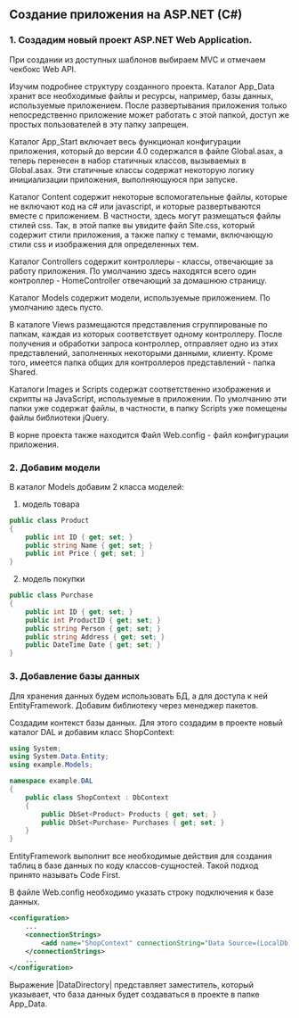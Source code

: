 ## Создание приложения на ASP.NET (C#)

### 1. Создадим новый проект ASP.NET Web Application.
При создании из доступных шаблонов выбираем MVC и отмечаем чекбокс Web API.

Изучим подробнее структуру созданного проекта. Каталог App_Data хранит все необходимые файлы и ресурсы, например, базы данных, используемые приложением. После развертывания приложения только непосредственно приложение может работать с этой папкой, доступ же простых пользователей в эту папку запрещен.

Каталог App_Start включает весь функционал конфигурации приложения,
который до версии 4.0 содержался в файле Global.asax, а теперь перенесен в набор
статичных классов, вызываемых в Global.asax. Эти статичные классы содержат
некоторую логику инициализации приложения, выполняющуюся при запуске.

Каталог Content содержит некоторые вспомогательные файлы, которые не
включают код на c# или javascript, и которые развертываются вместе с
приложением. В частности, здесь могут размещаться файлы стилей css. Так, в этой
папке вы увидите файл Site.css, который содержит стили приложения, а также папку
с темами, включающую стили css и изображения для определенных тем.

Каталог Controllers содержит контроллеры - классы, отвечающие за работу
приложения. По умолчанию здесь находятся всего один контроллер -
HomeController отвечающий за домашнюю страницу.

Каталог Models cодержит модели, используемые приложением. По умолчанию
здесь пусто.

В каталоге Views размещаются представления сгруппированые по папкам,
каждая из которых соответствует одному контроллеру. После получения и
обработки запроса контроллер, отправляет одно из этих представлений,
заполненных некоторыми данными, клиенту. Кроме того, имеется папка общих для
контроллеров представлений - папка Shared.

Каталоги Images и Scripts содержат соответственно изображения и скрипты на
JavaScript, используемые в приложении. По умолчанию эти папки уже содержат
файлы, в частности, в папку Scripts уже помещены файлы библиотеки jQuery.

В корне проекта также находится Файл Web.config - файл конфигурации
приложения.

### 2. Добавим модели
В каталог Models добавим 2 класса моделей:
1. модель товара
```c#
public class Product
{
    public int ID { get; set; }
    public string Name { get; set; }
    public int Price { get; set; }
}
```
2. модель покупки 
```c#
public class Purchase
{
    public int ID { get; set; }
    public int ProductID { get; set; }
    public string Person { get; set; }
    public string Address { get; set; }
    public DateTime Date { get; set; }
}
```

### 3. Добавление базы данных
Для хранения данных будем использовать БД, а для доступа к ней EntityFramework. Добавим библиотеку через менеджер пакетов.

Создадим контекст базы данных. Для этого создадим в проекте новый каталог DAL и добавим класс ShopContext:
```c#
using System;
using System.Data.Entity;
using example.Models;

namespace example.DAL
{
    public class ShopContext : DbContext
    {
        public DbSet<Product> Products { get; set; }
        public DbSet<Purchase> Purchases { get; set; }
    }
}
```
EntityFramework выполнит все необходимые действия для создания таблиц в
базе данных по коду классов-сущностей. Такой подход принято называть Code First.

В файле Web.config необходимо указать строку подключения к базе данных.
```xml
<configuration>
    ...
    <connectionStrings>
        <add name="ShopContext" connectionString="Data Source=(LocalDb)\MSSQLLocalDB;Integrated Security=True;AttachDBFilename=|DataDirectory|\Products.mdf" providerName="System.Data.SqlClient"/>
    </connectionStrings>
    ...
</configuration>
```
Выражение |DataDirectory| представляет заместитель, который указывает, что
база данных будет создаваться в проекте в папке App_Data.
